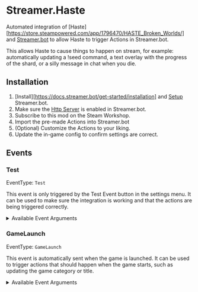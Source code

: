 # Streamer.Haste

Automated integration of [Haste][https://store.steampowered.com/app/1796470/HASTE_Broken_Worlds/] and [Streamer.bot](https://streamer.bot/) to allow Haste to trigger Actions in Streamer.bot.

This allows Haste to cause things to happen on stream, for example: automatically updating a !seed command, a text overlay with the progress of the shard, or a silly message in chat when you die.

## Installation

1) [Install][https://docs.streamer.bot/get-started/installation] and [Setup](https://docs.streamer.bot/get-started/setup) Streamer.bot.
2) Make sure the [Http Server](https://docs.streamer.bot/api/servers/http) is enabled in Streamer.bot.
2) Subscribe to this mod on the Steam Workshop.
3) Import the pre-made Actions into Streamer.bot
4) (Optional) Customize the Actions to your liking.
5) Update the in-game config to confirm settings are correct.

## Events

### Test

EventType: `Test`

This event is only triggered by the Test Event button in the settings menu. It can be used to make sure the integration is working and that the actions are being triggered correctly.

<details>
<summary>Available Event Arguments</summary>

| Name | Example | Description |
|------|-------------| ------------------|
| eventType | `Test` | The type of event. This will always be `Test` for this event. |

</details>

### GameLaunch

EventType: `GameLaunch`

This event is automatically sent when the game is launched. It can be used to trigger actions that should happen when the game starts, such as updating the game category or title.

<details>
<summary>Available Event Arguments</summary>

| Name | Example | Description |
|------|-------------| ------------------|
| eventType | `GameLaunch` | The type of event. This will always be `GameLaunch` for this event. |

</details>